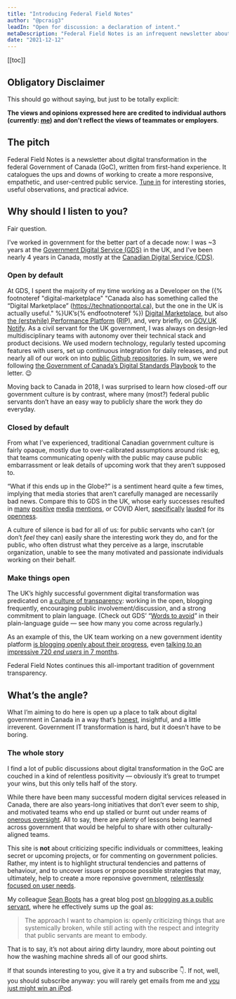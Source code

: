 ```yaml
---
title: "Introducing Federal Field Notes"
author: "@pcraig3"
leadIn: "Open for discussion: a declaration of intent."
metaDescription: "Federal Field Notes is an infrequent newsletter about digital transformation in Canada’s federal government."
date: "2021-12-12"
---
```


[[toc]]

## Obligatory Disclaimer

This should go without saying, but just to be totally explicit:

**The views and opinions expressed here are credited to individual authors (currently: [me](https://twitter.com/pcraig3)) and don’t reflect the views of teammates or employers**.

## The pitch

Federal Field Notes is a newsletter about digital transformation in the federal Government of Canada (GoC), written from first-hand experience. It catalogues the ups and downs of working to create a more responsive, empathetic, and user-centred public service. [Tune in](#bd-email) for interesting stories, useful observations, and practical advice.

## Why should I listen to you?

Fair question.

I’ve worked in government for the better part of a decade now: I was ~3 years at the [Government Digital Service (GDS)](https://gds.blog.gov.uk/about/) in the UK, and I’ve been nearly 4 years in Canada, mostly at the [Canadian Digital Service (CDS)](https://digital.canada.ca).

### Open by default

At GDS, I spent the majority of my time working as a Developer on the ({% footnoteref "digital-marketplace" "Canada also has something called the “Digital Marketplace” (https://technationportal.ca), but the one in the UK is actually useful." %}UK’s{% endfootnoteref %}) [Digital Marketplace](https://www.digitalmarketplace.service.gov.uk), but also [the (erstwhile) Performance Platform](https://gds.blog.gov.uk/tag/performance-platform/) (<abbr title="Rest in Peace">RIP</abbr>), and, very briefly, on [GOV.UK Notify](https://www.notifications.service.gov.uk). As a civil servant for the UK government, I was always on design-led multidisciplinary teams with autonomy over their technical stack and product decisions. We used modern technology, regularly tested upcoming features with users, set up continuous integration for daily releases, and put nearly all of our work on into [public Github repositories](https://github.com/alphagov). In sum, we were following [the Government of Canada’s Digital Standards Playbook](https://www.canada.ca/en/government/system/digital-government/government-canada-digital-standards.html) to the letter. <span aria-hidden="true">😉</span>

Moving back to Canada in 2018, I was surprised to learn how closed-off our government culture is by contrast, where many (most?) federal public servants don’t have an easy way to publicly share the work they do everyday.

### Closed by default

From what I’ve experienced, traditional Canadian government culture is fairly opaque, mostly due to over-calibrated assumptions around risk: eg, that teams communicating openly with the public may cause public embarrassment or leak details of upcoming work that they aren’t supposed to.

“What if this ends up in the Globe?” is a sentiment heard quite a few times, implying that media stories that aren’t carefully managed are necessarily bad news. Compare this to GDS in the UK, whose early successes resulted in [many](https://www.theguardian.com/government-computing-network/2012/jul/25/cabinet-office-transactional-services-data-gds) [positive](https://www.theguardian.com/technology/2012/nov/06/government-services-digital-default-save) [media](https://www.theguardian.com/technology/2013/nov/15/government-digital-service-best-startup-europe-invest) [mentions](https://www.theguardian.com/public-leaders-network/2014/sep/08/local-government-digital-service-gds), or COVID Alert, [specifically](https://www.michaelgeist.ca/2020/08/why-i-installed-the-covid-alert-app) [lauded](https://globalnews.ca/news/7263448/coronavirus-covid-19-tracing-app-canada-how-it-works/) for its [openness](https://sboots.ca/2020/10/30/working-in-the-open-firsts-for-covid-alert/).

A culture of silence is bad for all of us: for public servants who can’t (or don’t _feel_ they can) easily share the interesting work they do, and for the public, who often distrust what they perceive as a large, inscrutable organization, unable to see the many motivated and passionate individuals working on their behalf.

### Make things open

The UK’s highly successful government digital transformation was predicated on [a culture of transparency](https://gds.blog.gov.uk/2014/07/22/making-things-open-making-things-better/): working in the open, blogging frequently, encouraging public involvement/discussion, and a strong commitment to plain language. (Check out GDS’ “[Words to avoid](https://www.gov.uk/guidance/style-guide/a-to-z-of-gov-uk-style#words-to-avoid)” in their plain-language guide — see how many you come across regularly.)

As an example of this, the UK team working on a new government identity platform [is blogging openly about their progress](https://gds.blog.gov.uk/category/id-assurance/), even [talking to an impressive 720 _end users_ in 7 months](https://gds.blog.gov.uk/2021/12/01/one-login-for-government-december-2021-update/).

Federal Field Notes continues this all-important tradition of government transparency.

## What’s the angle?

What I’m aiming to do here is open up a place to talk about digital government in Canada in a way that’s [honest](https://sboots.ca/2020/03/03/find-the-truth-tell-the-truth/), insightful, and a little irreverent. Government IT transformation is hard, but it doesn’t have to be boring.

### The whole story

I find a lot of public discussions about digital transformation in the GoC are couched in a kind of relentless positivity — obviously it’s great to trumpet your wins, but this only tells half of the story.

While there have been many successful modern digital services released in Canada, there are also years-long initiatives that don’t ever seem to ship, and motivated teams who end up stalled or burnt out under reams of [onerous oversight](/articles/2021-12-13-paperweight/). All to say, there are _plenty_ of lessons being learned across government that would be helpful to share with other culturally-aligned teams.

This site is **not** about criticizing specific individuals or committees, leaking secret or upcoming projects, or for commenting on government policies. Rather, my intent is to highlight structural tendencies and patterns of behaviour, and to uncover issues or propose possible strategies that may, ultimately, help to create a more reponsive government, [relentlessly focused on user needs](https://gds.blog.gov.uk/2011/07/29/welcome-to-the-government-digital-service-blog/).

My colleague [Sean Boots](https://twitter.com/sboots) has a great blog post [on blogging as a public servant](https://sboots.ca/2020/01/21/principles-for-blogging-as-a-public-servant/), where he effectively sums up the goal as:

> The approach I want to champion is: openly criticizing things that are systemically broken, while still acting with the respect and integrity that public servants are meant to embody.

That is to say, it’s not about airing dirty laundry, more about pointing out how the washing machine shreds all of our good shirts.

If that sounds interesting to you, give it a try and subscribe <span aria-hidden="true">👇</span>. If not, well, you should subscribe anyway: you will rarely get emails from me and [you just might win an iPod](/pages/about/#what-happens-if-i-subscribe).
